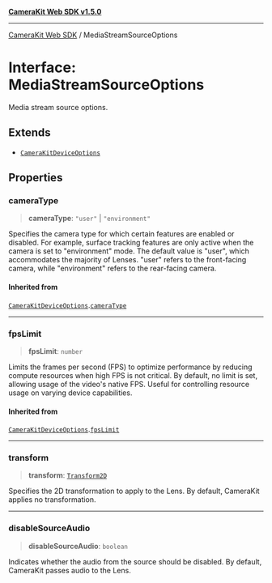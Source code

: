 [**CameraKit Web SDK v1.5.0**](../README.md)

***

[CameraKit Web SDK](../globals.md) / MediaStreamSourceOptions

# Interface: MediaStreamSourceOptions

Media stream source options.

## Extends

- [`CameraKitDeviceOptions`](CameraKitDeviceOptions.md)

## Properties

### cameraType

> **cameraType**: `"user"` \| `"environment"`

Specifies the camera type for which certain features are enabled or disabled.
For example, surface tracking features are only active when the camera is set to "environment" mode.
The default value is "user", which accommodates the majority of Lenses.
"user" refers to the front-facing camera, while "environment" refers to the rear-facing camera.

#### Inherited from

[`CameraKitDeviceOptions`](CameraKitDeviceOptions.md).[`cameraType`](CameraKitDeviceOptions.md#cameratype)

***

### fpsLimit

> **fpsLimit**: `number`

Limits the frames per second (FPS) to optimize performance by reducing compute resources
when high FPS is not critical. By default, no limit is set, allowing usage of the video's native FPS.
Useful for controlling resource usage on varying device capabilities.

#### Inherited from

[`CameraKitDeviceOptions`](CameraKitDeviceOptions.md).[`fpsLimit`](CameraKitDeviceOptions.md#fpslimit)

***

### transform

> **transform**: [`Transform2D`](../classes/Transform2D.md)

Specifies the 2D transformation to apply to the Lens.
By default, CameraKit applies no transformation.

***

### disableSourceAudio

> **disableSourceAudio**: `boolean`

Indicates whether the audio from the source should be disabled.
By default, CameraKit passes audio to the Lens.
